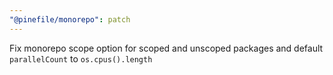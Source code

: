 ```yaml
---
"@pinefile/monorepo": patch
---
```


Fix monorepo scope option for scoped and unscoped packages and default `parallelCount` to `os.cpus().length`
